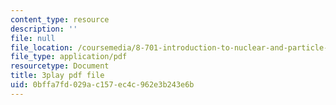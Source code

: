 ```yaml
---
content_type: resource
description: ''
file: null
file_location: /coursemedia/8-701-introduction-to-nuclear-and-particle-physics-fall-2020/0bffa7fd029ac157ec4c962e3b243e6b_vICUY43i190.pdf
file_type: application/pdf
resourcetype: Document
title: 3play pdf file
uid: 0bffa7fd-029a-c157-ec4c-962e3b243e6b
---
```

